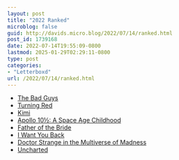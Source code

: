 ```yaml
---
layout: post
title: "2022 Ranked"
microblog: false
guid: http://davids.micro.blog/2022/07/14/ranked.html
post_id: 1739168
date: 2022-07-14T19:55:09-0800
lastmod: 2025-01-29T02:29:11-0800
type: post
categories:
- "Letterboxd"
url: /2022/07/14/ranked.html
---
```

<ul> <li> <a href="https://letterboxd.com/film/the-bad-guys-2022/">The Bad Guys</a> </li> <li> <a href="https://letterboxd.com/film/turning-red/">Turning Red</a> </li> <li> <a href="https://letterboxd.com/film/kimi/">Kimi</a> </li> <li> <a href="https://letterboxd.com/film/apollo-10-a-space-age-childhood/">Apollo 10½: A Space Age Childhood</a> </li> <li> <a href="https://letterboxd.com/film/father-of-the-bride-2022/">Father of the Bride</a> </li> <li> <a href="https://letterboxd.com/film/i-want-you-back/">I Want You Back</a> </li> <li> <a href="https://letterboxd.com/film/doctor-strange-in-the-multiverse-of-madness/">Doctor Strange in the Multiverse of Madness</a> </li> <li> <a href="https://letterboxd.com/film/uncharted-2022/">Uncharted</a> </li> </ul>
